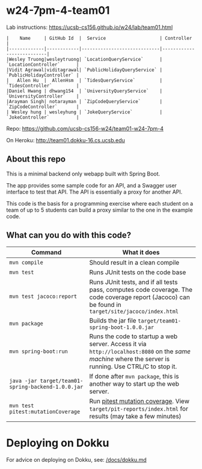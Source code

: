 # w24-7pm-4-team01

Lab instructions: <https://ucsb-cs156.github.io/w24/lab/team01.html>


```
|    Name     | GitHub Id  |  Service                    | Controller                |
|-------------|------------|-----------------------------|---------------------------|
|Wesley Truong|wesleytruong| `LocationQueryService`      | `LocationController`      |
|Vidit Agrawal|viditagrawal| `PublicHolidayQueryService` | `PublicHolidayController` |
|   Allen Hu  |  AllenHsm  | `TidesQueryService`         | `TidesController`         |
|Daniel Hwang | dhwang154  | `UniversityQueryService`    | `UniversityController`    |
|Arayman Singh| notarayman | `ZipCodeQueryService`       | `ZipCodeController`       |
| Wesley hung | wesleyhung | `JokeQueryService`          | `JokeController`          |
```


Repo: https://github.com/ucsb-cs156-w24/team01-w24-7pm-4

On Heroku: http://team01.dokku-16.cs.ucsb.edu

## About this repo

This is a minimal backend only webapp built with Spring Boot.

The app provides some sample code for an API, and a Swagger user interface
to test that API.  The API is essentially a proxy for another API.

This code is the basis for a programming exercise where each student on a
team of up to 5 students can build a proxy similar to the one in the example code.

## What can you do with this code?

| Command | What it does   |
|----------|---------------------------------------|
| `mvn compile` | Should result in a clean compile |
| `mvn test` | Runs JUnit tests on the code base |
| `mvn test jacoco:report` | Runs JUnit tests, and if all tests pass, computes code coverage.  The code coverage report (Jacoco) can be found in `target/site/jacoco/index.html` |
| `mvn package` | Builds the jar file `target/team01-spring-boot-1.0.0.jar` |
| `mvn spring-boot:run` | Runs the code to startup a web server.  Access it via `http://localhost:8080` on the *same machine* where the server is running.  Use CTRL/C to stop it. |
| `java -jar target/team01-spring-backend-1.0.0.jar` | If done after `mvn package`, this is another way to start up the web server.|
| `mvn test pitest:mutationCoverage` | Run [pitest mutation coverage](https://pitest.org).  View `target/pit-reports/index.html` for results (may take a few minutes)|

# Deploying on Dokku

For advice on deploying on Dokku, see: [/docs/dokku.md](/docs/dokku.md)

